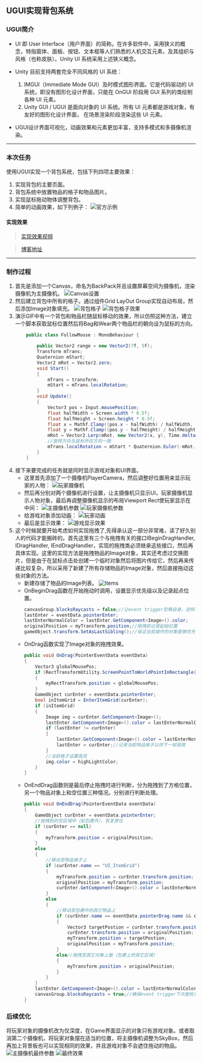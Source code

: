 ## UGUI实现背包系统
### UGUI简介

* UI 即 User Interface（用户界面）的简称。在许多软件中，采用狭义的概念，特指窗体、面板、按钮、文本框等人们熟悉的人机交互元素，及其组织与风格（也称皮肤）。Unity UI 系统采用上述狭义概念。

* Unity 目前支持两套完全不同风格的 UI 系统：
    1. IMGUI（Immediate Mode GUI）及时模式图形界面。它是代码驱动的 UI 系统，即没有图形化设计界面，只能在 OnGUI 阶段用 GUI 系列的类绘制各种 UI 元素。
    2. Unity GUI / UGUI 是面向对象的 UI 系统。所有 UI 元素都是游戏对象，有友好的图形化设计界面， 在场景渲染阶段渲染这些 UI 元素。

* UGUI设计界面可视化，动画效果和元素更加丰富，支持多模式和多摄像机渲染。
---
### 本次任务
使用UGUI实现一个背包系统，包括下列四项主要效果：
1. 实现背包的主要页面。
2. 背包系统中放置物品的格子和物品图片。
3. 实现鼠标拖动物体调整背包。
4. 简单的动画效果，如下列例子：
![官方示例](https://segmentfault.com/img/remote/1460000015191142)
#### 实现效果
>[实现效果视频]()

>[博客地址](https://segmentfault.com/a/1190000015191139)
---
### 制作过程
1. 首先是添加一个Canvas，命名为BackPack并且设置屏幕空间为摄像机，渲染摄像机为主摄像机。
    ![Canvas设置](https://segmentfault.com/img/bVbbT3a?w=2559&h=808)
2. 然后建立背包中所有的格子。通过组件Grid LayOut Group实现自动布局，然后添加Image对象填充。
    ![背包格子](https://segmentfault.com/img/bVbbT3g?w=328&h=396)
    ![背包格子效果](https://segmentfault.com/img/bVbbT3w?w=1627&h=787)
4. 演示GIF中有一个背包和物品栏随鼠标移动的效果，所以仿照这种方法，建立一个脚本获取鼠标位置然后将Bag和Wear两个物品栏的朝向设为鼠标的方向。
    ```cs
        public class FollowMouse : MonoBehaviour {

            public Vector2 range = new Vector2(7f, 5f);
            Transform mTrans;
            Quaternion mStart;
            Vector2 mRot = Vector2.zero;
            void Start()
            {
                mTrans = transform;
                mStart = mTrans.localRotation;
            }
            void Update()
            {
                Vector3 pos = Input.mousePosition;
                float halfWidth = Screen.width * 0.5f;
                float halfHeight = Screen.height * 0.5f;
                float x = Mathf.Clamp((pos.x - halfWidth) / halfWidth, -2f, 2f);
                float y = Mathf.Clamp((pos.y - halfHeight) / halfHeight, -2f, 2f);
                mRot = Vector2.Lerp(mRot, new Vector2(x, y), Time.deltaTime * 5f);
                //旋转方向与鼠标所在方向一致
                mTrans.localRotation = mStart * Quaternion.Euler(-mRot.y * range.y, -mRot.x * range.x, 0f);
            }
        }
    ```
4. 接下来要完成的任务就是同时显示游戏对象和UI界面。
    * 这里首先添加了一个摄像机PlayerCamera，然后调整好位置用来显示玩家的人物：
        ![玩家摄像机](https://segmentfault.com/img/bVbbT3h?w=730&h=582)
    * 然后再分别对两个摄像机进行设置，让主摄像机只显示UI，玩家摄像机显示人物对象，最后再调整摄像机显示的布局Viewport Rect使玩家显示在中间：
        ![主摄像机参数](https://segmentfault.com/img/bVbbT3l?w=592&h=681)
        ![玩家摄像机参数](https://segmentfault.com/img/bVbbT3p?w=595&h=709)
    * 给游戏对象添加动画：
        ![玩家动画](https://segmentfault.com/img/bVbbT3r?w=1221&h=790)
    * 最后是显示效果：
        ![游戏显示效果](https://segmentfault.com/img/bVbbT3O?w=1320&h=640)
5. 这个时候就要开始考虑如何实现拖拽了,先得承认这一部分非常难，读了好久别人的代码才能搬砖的。首先这里有三个与拖拽有关的接口IBeginDragHandler, IDragHandler, IEndDragHandler，实现的拖拽类必须继承这些接口，然后再具体实现。这里的实现方法是拖拽物品的Image对象，其实还考虑过交换图片，但是由于在鼠标点击处创建一个临时对象然后将图片传给它，然后再来传递比较复杂，所以采用了新建了所有存储物品的Image对象，然后直接拖动这些对象的方法。
    * 新建存储了物品的Image列表。
    ![Items](https://segmentfault.com/img/bVbbT30?w=324&h=421)
    * OnBeginDrag函数在开始拖动时调用，设置显示优先级以及记录起点位置。
        ```cs
        canvasGroup.blocksRaycasts = false;//让event trigger忽略自身，这样才可以让event trigger检测到它下面一层的对象,如包裹或物品格子等
        lastEnter = eventData.pointerEnter;
        lastEnterNormalColor = lastEnter.GetComponent<Image>().color;
        originalPosition = myTransform.position;//拖拽前记录起始位置
        gameObject.transform.SetAsLastSibling();//保证当前操作的对象能够优先渲染，即不会被其它对象遮挡住
        ```
    * OnDrag函数实现了Image对象的拖拽效果。
        ```cs
        public void OnDrag(PointerEventData eventData)
        {
            Vector3 globalMousePos;
            if (RectTransformUtility.ScreenPointToWorldPointInRectangle(myRectTransform, eventData.position, eventData.pressEventCamera, out globalMousePos))
            {
                myRectTransform.position = globalMousePos;
            }
            GameObject curEnter = eventData.pointerEnter;
            bool inItemGrid = EnterItemGrid(curEnter);
            if (inItemGrid)
            {
                Image img = curEnter.GetComponent<Image>();
                lastEnter.GetComponent<Image>().color = lastEnterNormalColor;
                if (lastEnter != curEnter)
                {
                    lastEnter.GetComponent<Image>().color = lastEnterNormalColor;
                    lastEnter = curEnter;//记录当前物品格子以供下一帧调用
                }
                //当前格子设置高亮
                img.color = highLightColor;
            }
        }
        ```
    * OnEndDrag函数则是最后停止拖拽时进行判断，分为拖拽到了方格位置，另一个物品对象上和空位置三种情况。分别进行判断处理。
        ```cs
        public void OnEndDrag(PointerEventData eventData)
        {
            GameObject curEnter = eventData.pointerEnter;
            //拖拽到的空区域中（如包裹外），恢复原位
            if (curEnter == null)
            {
                myTransform.position = originalPosition;
            }
            else
            {
                //移动至物品格子上
                if (curEnter.name == "UI_ItemGrid")
                {
                    myTransform.position = curEnter.transform.position;
                    originalPosition = myTransform.position;
                    curEnter.GetComponent<Image>().color = lastEnterNormalColor;//当前格子恢复正常颜色
                }
                else
                {
                    //移动至包裹中的其它物品上
                    if (curEnter.name == eventData.pointerDrag.name && curEnter != eventData.pointerDrag)
                    {
                        Vector3 targetPostion = curEnter.transform.position;
                        curEnter.transform.position = originalPosition;
                        myTransform.position = targetPostion;
                        originalPosition = myTransform.position;
                    }
                    else//拖拽至其它对象上面（包裹上的其它区域）
                    {
                        myTransform.position = originalPosition;
                    }
                }
            }
            lastEnter.GetComponent<Image>().color = lastEnterNormalColor;//上一帧的格子恢复正常颜色
            canvasGroup.blocksRaycasts = true;//确保event trigger下次能检测到当前对象
        }
        ```
### 后续优化
将玩家对象的摄像机改为仅深度，在Game界面显示的对象只有游戏对象。或者取消第二个摄像机，将玩家对象摆在适当的位置，将主摄像机调整为SkyBox，然后再加上背景板也可以实现相同的效果，并且游戏对象不会遮住拖动的物品。
![主摄像机最终参数](https://segmentfault.com/img/bVbbT3L?w=593&h=723)
![最终效果](https://segmentfault.com/img/bVbbT3H?w=1958&h=821)